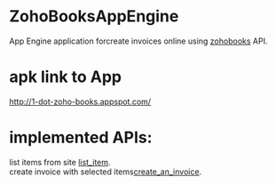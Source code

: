 # ZohoBooksAppEngine
App Engine application forcreate invoices online using [zohobooks](https://books.zoho.com) API.

# apk link to App
http://1-dot-zoho-books.appspot.com/

# implemented APIs:
list items from site [list_item](https://www.zoho.com/books/api/v3/settings/items/#list-items).<br/>
create invoice with selected items[create_an_invoice](https://www.zoho.com/books/api/v3/invoices/#create-an-invoice).


